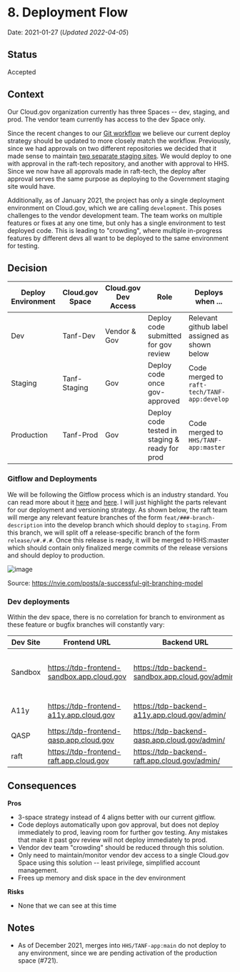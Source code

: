 # 8. Deployment Flow

Date: 2021-01-27 (_Updated 2022-04-05_)

## Status

Accepted

## Context

Our Cloud.gov organization currently has three Spaces -- dev, staging, and prod. The vendor team currently has access to the dev Space only.

Since the recent changes to our [Git workflow](https://github.com/HHS/TANF-app/blob/main/docs/Architecture%20Decision%20Record/009-git-workflow.md) we believe our current deploy strategy should be updated to more closely match the workflow. Previously, since we had approvals on two different repositories we decided that it made sense to maintain [two separate staging sites](https://github.com/HHS/TANF-app/blob/main/docs/Architecture%20Decision%20Record/008-deployment-flow.md). We would deploy to one with approval in the raft-tech repository, and another with approval to HHS. Since we now have all approvals made in raft-tech, the deploy after approval serves the same purpose as deploying to the Government staging site would have.

Additionally, as of January 2021, the project has only a single deployment environment on Cloud.gov, which we are calling `development`. This poses challenges to the vendor development team. The team works on multiple features or fixes at any one time, but only has a single environment to test deployed code. This is leading to "crowding", where multiple in-progress features by different devs all want to be deployed to the same environment for testing. 

## Decision

Deploy Environment | Cloud.gov Space | Cloud.gov Dev Access | Role                                             | Deploys when ...                                  |
-------------------|-----------------|----------------------|--------------------------------------------------|---------------------------------------------------|
Dev                | Tanf-Dev        | Vendor & Gov      | Deploy code submitted for gov review             | Relevant github label assigned as shown below     |
Staging            | Tanf-Staging    | Gov               | Deploy code once gov-approved                    | Code merged to `raft-tech/TANF-app:develop` |
Production         | Tanf-Prod       | Gov                  | Deploy code tested in staging & ready for prod   | Code merged to `HHS/TANF-app:master`                |  

### Gitflow and Deployments
We will be following the Gitflow process which is an industry standard. You can read more about it [here](https://www.atlassian.com/git/tutorials/comparing-workflows/gitflow-workflow) and [here](https://datasift.github.io/gitflow/IntroducingGitFlow.html). I will just highlight the parts relevant for our deployment and versioning strategy. As shown below, the raft team will merge any relevant feature branches of the form `feat/###-branch-description` into the develop branch which should deploy to `staging`. From this branch, we will split off a release-specific branch of the form `release/v#.#.#`. Once this release is ready, it will be merged to HHS:master which should contain only finalized merge commits of the release versions and should deploy to production.

![image](https://user-images.githubusercontent.com/84722778/161764906-d9c9e66a-ea44-4042-850d-5f0e927c8c81.png)

Source: https://nvie.com/posts/a-successful-git-branching-model


### Dev deployments
Within the dev space, there is no correlation for branch to environment as these feature or bugfix branches will constantly vary:

| Dev Site | Frontend URL | Backend URL | Purpose                                          |
| -------- | -------- | -------- |--------------------------------------------------|
| Sandbox     | https://tdp-frontend-sandbox.app.cloud.gov | https://tdp-backend-sandbox.app.cloud.gov/admin/     | Space for development in a deployed environment |
| A11y | https://tdp-frontend-a11y.app.cloud.gov | https://tdp-backend-a11y.app.cloud.gov/admin/ | Space for accessibility testing                  |
| QASP | https://tdp-frontend-qasp.app.cloud.gov | https://tdp-backend-qasp.app.cloud.gov/admin/ | Space for QASP review                            |
| raft | https://tdp-frontend-raft.app.cloud.gov | https://tdp-backend-raft.app.cloud.gov/admin/ | Space for Raft review                          |

## Consequences

**Pros**
* 3-space strategy instead of 4 aligns better with our current gitflow. 
* Code deploys automatically upon gov approval, but does not deploy immediately to prod, leaving room for further gov testing. Any mistakes that make it past gov review will not deploy immediately to prod.
* Vendor dev team "crowding" should be reduced through this solution.
* Only need to maintain/monitor vendor dev access to a single Cloud.gov Space using this solution -- least privilege, simplified account management.
* Frees up memory and disk space in the dev environment

**Risks**
* None that we can see at this time

## Notes

- As of December 2021, merges into `HHS/TANF-app:main` do not deploy to any environment, since we are pending activation of the production space (#721). 
